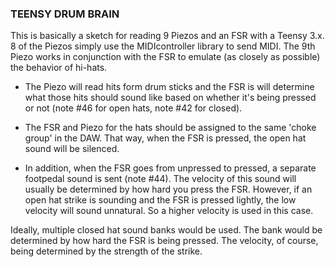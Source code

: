 ### TEENSY DRUM BRAIN
This is basically a sketch for reading 9 Piezos and an FSR with a Teensy 3.x.
8 of the Piezos simply use the MIDIcontroller library to send MIDI. The 9th
Piezo works in conjunction with the FSR to emulate (as closely as possible) the
behavior of hi-hats.

* The Piezo will read hits form drum sticks and the FSR is will determine what
those hits should sound like based on whether it's being pressed or not
(note #46 for open hats, note #42 for closed).

* The FSR and Piezo for the hats should be assigned to the same 'choke group' in 
the DAW. That way, when the FSR is pressed, the open hat sound will be silenced.

* In addition, when the FSR goes from unpressed to pressed, a separate footpedal 
sound is sent (note #44). The velocity of this sound will usually be determined
by how hard you press the FSR. However, if an open hat strike is sounding and
the FSR is pressed lightly, the low velocity will sound unnatural. So a higher
velocity is used in this case.

Ideally, multiple closed hat sound banks would be used. The bank would be
determined by how hard the FSR is being pressed. The velocity, of course,
being determined by the strength of the strike.